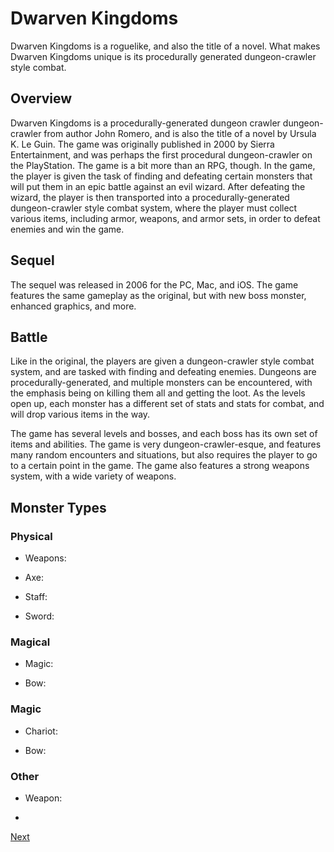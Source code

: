 # Dwarven Kingdoms

Dwarven Kingdoms is a roguelike, and also the title of a novel. What makes Dwarven Kingdoms unique is its procedurally generated dungeon-crawler style combat.

## Overview

Dwarven Kingdoms is a procedurally-generated dungeon crawler dungeon-crawler from author John Romero, and is also the title of a novel by Ursula K. Le Guin. The game was originally published in 2000 by Sierra Entertainment, and was perhaps the first procedural dungeon-crawler on the PlayStation. The game is a bit more than an RPG, though. In the game, the player is given the task of finding and defeating certain monsters that will put them in an epic battle against an evil wizard. After defeating the wizard, the player is then transported into a procedurally-generated dungeon-crawler style combat system, where the player must collect various items, including armor, weapons, and armor sets, in order to defeat enemies and win the game.

## Sequel

The sequel was released in 2006 for the PC, Mac, and iOS. The game features the same gameplay as the original, but with new boss monster, enhanced graphics, and more.

## Battle

Like in the original, the players are given a dungeon-crawler style combat system, and are tasked with finding and defeating enemies. Dungeons are procedurally-generated, and multiple monsters can be encountered, with the emphasis being on killing them all and getting the loot. As the levels open up, each monster has a different set of stats and stats for combat, and will drop various items in the way.

The game has several levels and bosses, and each boss has its own set of items and abilities. The game is very dungeon-crawler-esque, and features many random encounters and situations, but also requires the player to go to a certain point in the game. The game also features a strong weapons system, with a wide variety of weapons.

## Monster Types

### Physical

*   Weapons:

*   Axe:

*   Staff:

*   Sword:

### Magical

*   Magic:

*   Bow:

### Magic

*   Chariot:

*   Bow:

### Other

*   Weapon:

*

[Next](258.md)
